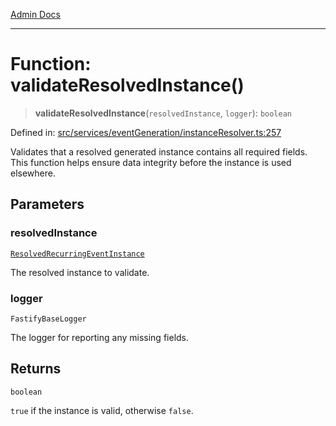 [Admin Docs](/)

***

# Function: validateResolvedInstance()

> **validateResolvedInstance**(`resolvedInstance`, `logger`): `boolean`

Defined in: [src/services/eventGeneration/instanceResolver.ts:257](https://github.com/Sourya07/talawa-api/blob/aac5f782223414da32542752c1be099f0b872196/src/services/eventGeneration/instanceResolver.ts#L257)

Validates that a resolved generated instance contains all required fields.
This function helps ensure data integrity before the instance is used elsewhere.

## Parameters

### resolvedInstance

[`ResolvedRecurringEventInstance`](../../../../drizzle/tables/recurringEventInstances/type-aliases/ResolvedRecurringEventInstance.md)

The resolved instance to validate.

### logger

`FastifyBaseLogger`

The logger for reporting any missing fields.

## Returns

`boolean`

`true` if the instance is valid, otherwise `false`.
